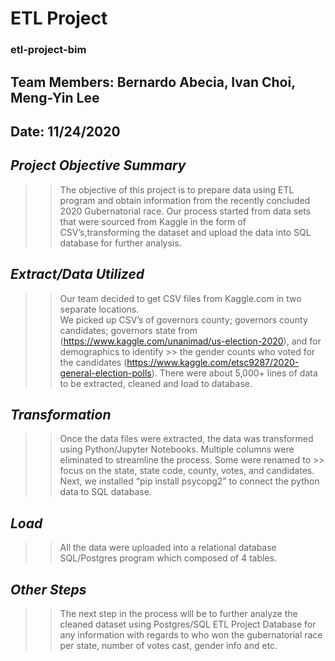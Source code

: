# ETL Project
### etl-project-bim
## Team Members: Bernardo Abecia, Ivan Choi, Meng-Yin Lee
## Date: 11/24/2020

## *Project Objective Summary*
>
>> The objective of this project is to prepare data using ETL program and obtain information from the recently concluded 2020 Gubernatorial race.
>> Our process started from data sets that were sourced from Kaggle in the form of CSV’s,transforming the dataset and upload the data into SQL database for further analysis.

## *Extract/Data Utilized*
>
>> Our team decided to get CSV files from Kaggle.com in two separate locations.   
>> We picked up CSV’s of governors county; governors county candidates; governors state from (https://www.kaggle.com/unanimad/us-election-2020), 
>> and for demographics to identify >> the gender counts who voted for the candidates (https://www.kaggle.com/etsc9287/2020-general-election-polls). 
>> There were about 5,000+ lines of data to be extracted, cleaned and load to database.

## *Transformation*
>
>> Once the data files were extracted, the data was transformed using Python/Jupyter Notebooks.  Multiple columns were eliminated to streamline the process.  Some were renamed to >> focus on the state, state code, county, votes, and candidates.  Next, we installed “pip install psycopg2”  to connect the python data to SQL database. 

## *Load*
>
>> All the data were uploaded into a relational database SQL/Postgres program which composed of 4 tables. 

## *Other Steps*
>
>> The next step in the process will be to further analyze the cleaned dataset using Postgres/SQL ETL Project Database for any information 
>> with regards to who won the gubernatorial race per state, number of votes cast, gender info and etc. 


